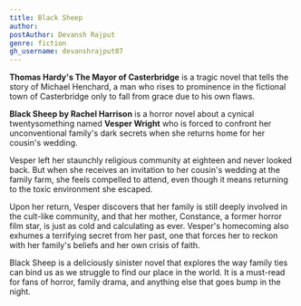 ```yaml
---
title: Black Sheep
author: 
postAuthor: Devansh Rajput
genre: fiction
gh_username: devanshrajput07
---
```


**Thomas Hardy's The Mayor of Casterbridge** is a tragic novel that tells the story of Michael Henchard, a man who rises to prominence in the fictional town of Casterbridge only to fall from grace due to his own flaws.

**Black Sheep by Rachel Harrison** is a horror novel about a cynical twentysomething named **Vesper Wright** who is forced to confront her unconventional family's dark secrets when she returns home for her cousin's wedding.

Vesper left her staunchly religious community at eighteen and never looked back. But when she receives an invitation to her cousin's wedding at the family farm, she feels compelled to attend, even though it means returning to the toxic environment she escaped.

Upon her return, Vesper discovers that her family is still deeply involved in the cult-like community, and that her mother, Constance, a former horror film star, is just as cold and calculating as ever. Vesper's homecoming also exhumes a terrifying secret from her past, one that forces her to reckon with her family's beliefs and her own crisis of faith.

Black Sheep is a deliciously sinister novel that explores the way family ties can bind us as we struggle to find our place in the world. It is a must-read for fans of horror, family drama, and anything else that goes bump in the night.